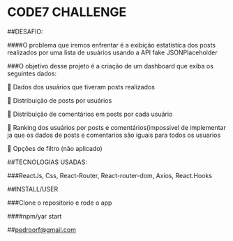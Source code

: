 # CODE7 CHALLENGE

##DESAFIO:

####O problema que iremos enfrentar é a exibição estatística dos posts realizados por uma
lista de usuários usando a API fake JSONPlaceholder

###O objetivo desse projeto é a criação de um dashboard que exiba os seguintes dados:

 Dados dos usuários que tiveram posts realizados

 Distribuição de posts por usuários

 Distribuição de comentários em posts por cada usuário

 Ranking dos usuários por posts e comentários(impossivel de implementar ja que os dados de posts e comentarios são iguais para todos os usuarios

 Opções de filtro (não aplicado)

##TECNOLOGIAS USADAS:

###ReactJs, Css, React-Router, React-router-dom, Axios, React.Hooks

##INSTALL/USER

###Clone o repositorio e rode o app

####npm/yar start







##pedroorf@gmail.com
